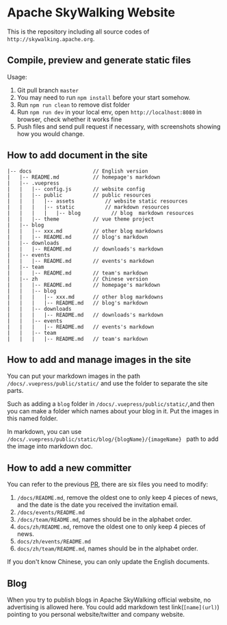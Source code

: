 # Apache SkyWalking Website

This is the repository including all source codes of `http://skywalking.apache.org`.

## Compile, preview and generate static files

Usage:

1. Git pull branch `master`
2. You may need to run `npm install` before your start somehow.
3. Run `npm run clean` to remove dist folder
4. Run `npm run dev` in your local env, open `http://localhost:8080` in browser, check whether it works fine
6. Push files and send pull request if necessary, with screenshots showing how you would change.


## How to add document in the site


```
|-- docs                    // English version
|   |-- README.md           // homepage's markdown
|   |-- .vuepress
|   |   |-- config.js       // website config
|   |   |-- public          // public resources
|   |   |   |-- assets          // website static resources
|   |   |   |-- static          // markdown resources
|   |   |   |   |-- blog          // blog  markdown resources
|   |   |-- theme           // vue theme project
|   |-- blog
|   |   |-- xxx.md          // other blog markdowns
|   |   |-- README.md       // blog's markdown
|   |-- downloads
|   |   |-- README.md       // downloads's markdown
|   |-- events
|   |   |-- README.md       // events's markdown
|   |-- team
|   |   |-- README.md       // team's markdown
|   |-- zh                  // Chinese version
|   |   |-- README.md       // homepage's markdown
|   |   |-- blog
|   |   |   |-- xxx.md      // other blog markdowns
|   |   |   |-- README.md   // blog's markdown
|   |   |-- downloads
|   |   |   |-- README.md   // downloads's markdown
|   |   |-- events
|   |   |   |-- README.md   // events's markdown
|   |   |-- team
|   |   |   |-- README.md   // team's markdown

```

## How to add and manage images in the site
You can put your markdown images in the path ``` /docs/.vuepress/public/static/ ``` and use the folder to separate the site parts. 

Such as adding a ```blog``` folder in ``` /docs/.vuepress/public/static/ ```,and then you can make a folder which names about your blog in it. Put the images in this named folder.

In markdown, you can use ```/docs/.vuepress/public/static/blog/{blogName}/{imageName} ``` path to add the image into markdown doc.

## How to add a new committer
You can refer to the previous [PR](https://github.com/apache/skywalking-website/pull/116/files), there are six files you need to modify:
1. `/docs/README.md`, remove the oldest one to only keep 4 pieces of news, and the date is the date you received the invitation email.
2. `/docs/events/README.md`
3. `/docs/team/README.md`, names should be in the alphabet order.
4. `docs/zh/README.md`, remove the oldest one to only keep 4 pieces of news.
5. `docs/zh/events/README.md`
6. `docs/zh/team/README.md`, names should be in the alphabet order.

If you don't know Chinese, you can only update the English documents.

## Blog
When you try to publish blogs in Apache SkyWalking official website, no advertising is allowed here. You could add markdown test link(`[name](url)`) pointing to you personal website/twitter and company website.
